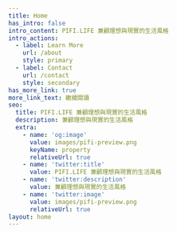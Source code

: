 ```yaml
---
title: Home
has_intro: false
intro_content: PIFI.LIFE 兼顧理想與現實的生活風格
intro_actions:
  - label: Learn More
    url: /about
    style: primary
  - label: Contact
    url: /contact
    style: secondary
has_more_link: true
more_link_text: 繼續閱讀
seo:
  title: PIFI.LIFE 兼顧理想與現實的生活風格
  description: 兼顧理想與現實的生活風格
  extra:
    - name: 'og:image'
      value: images/pifi-preview.png
      keyName: property
      relativeUrl: true
    - name: 'twitter:title'
      value: PIFI.LIFE 兼顧理想與現實的生活風格
    - name: 'twitter:description'
      value: 兼顧理想與現實的生活風格
    - name: 'twitter:image'
      value: images/pifi-preview.png
      relativeUrl: true
layout: home
---
```

